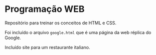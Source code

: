 # Programação WEB
Repositório para treinar os conceitos de HTML e CSS.

Foi incluído o arquivo `google.html` que é uma página da web réplica do Google.

Incluído site para um restaurante italiano.